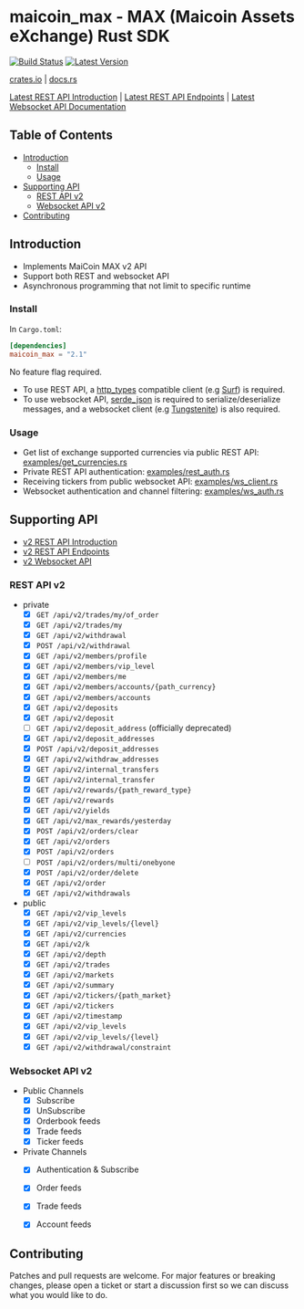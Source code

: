 # maicoin_max - MAX (Maicoin Assets eXchange) Rust SDK

[![Build Status]][actions] [![Latest Version]][crates.io]

[Build Status]: https://img.shields.io/github/workflow/status/COLDTURNIP/max-exchange-api-rs/CI/main
[actions]: https://github.com/COLDTURNIP/max-exchange-api-rs/actions?query=branch%3Amain
[Latest Version]: https://img.shields.io/crates/v/maicoin_max.svg
[crates.io]: https://crates.io/crates/maicoin_max

[crates.io](https://crates.io/crates/maicoin_max) |
[docs.rs](https://docs.rs/maicoin_max/latest/maicoin_max/index.html)

[Latest REST API Introduction](https://max.maicoin.com/documents/api_v2) |
[Latest REST API Endpoints](https://max.maicoin.com/documents/api_list/v2) |
[Latest Websocket API Documentation](https://maicoin.github.io/max-websocket-docs/)

## Table of Contents

* [Introduction](#introduction)
  * [Install](#install)
  * [Usage](#usage)
* [Supporting API](#supporting-api)
  * [REST API v2](#rest-api-v2)
  * [Websocket API v2](#websocket-api-v2)
* [Contributing](#contributing)


## Introduction

- Implements MaiCoin MAX v2 API
- Support both REST and websocket API
- Asynchronous programming that not limit to specific runtime

### Install

In `Cargo.toml`:

```toml
[dependencies]
maicoin_max = "2.1"
```

No feature flag required.

- To use REST API, a [http_types](https://docs.rs/http-types) compatible client (e.g [Surf](https://crates.io/crates/surf)) is required.
- To use websocket API, [serde_json](https://docs.serde.rs/serde_json/) is required to serialize/deserialize messages,
  and a websocket client (e.g [Tungstenite](https://crates.io/crates/tungstenite)) is also required.

### Usage

- Get list of exchange supported currencies via public REST API: [examples/get_currencies.rs](examples/get_currencies.rs)
- Private REST API authentication: [examples/rest_auth.rs](examples/rest_auth.rs)
- Receiving tickers from public websocket API: [examples/ws_client.rs](examples/ws_client.rs)
- Websocket authentication and channel filtering: [examples/ws_auth.rs](examples/ws_auth.rs)


## Supporting API

- [v2 REST API Introduction](https://max.maicoin.com/documents/api_v2)
- [v2 REST API Endpoints](https://max.maicoin.com/documents/api_list/v2)
- [v2 Websocket API](https://maicoin.github.io/max-websocket-docs/)

### REST API v2

- private
  - [x] `GET /api/v2/trades/my/of_order`
  - [x] `GET /api/v2/trades/my`
  - [x] `GET /api/v2/withdrawal`
  - [x] `POST /api/v2/withdrawal`
  - [x] `GET /api/v2/members/profile`
  - [x] `GET /api/v2/members/vip_level`
  - [x] `GET /api/v2/members/me`
  - [x] `GET /api/v2/members/accounts/{path_currency}`
  - [x] `GET /api/v2/members/accounts`
  - [x] `GET /api/v2/deposits`
  - [x] `GET /api/v2/deposit`
  - [ ] `GET /api/v2/deposit_address` (officially deprecated)
  - [x] `GET /api/v2/deposit_addresses`
  - [x] `POST /api/v2/deposit_addresses`
  - [x] `GET /api/v2/withdraw_addresses`
  - [x] `GET /api/v2/internal_transfers`
  - [x] `GET /api/v2/internal_transfer`
  - [x] `GET /api/v2/rewards/{path_reward_type}`
  - [x] `GET /api/v2/rewards`
  - [x] `GET /api/v2/yields`
  - [x] `GET /api/v2/max_rewards/yesterday`
  - [x] `POST /api/v2/orders/clear`
  - [x] `GET /api/v2/orders`
  - [x] `POST /api/v2/orders`
  - [ ] `POST /api/v2/orders/multi/onebyone`
  - [x] `POST /api/v2/order/delete`
  - [x] `GET /api/v2/order`
  - [x] `GET /api/v2/withdrawals`
- public
  - [x] `GET /api/v2/vip_levels`
  - [x] `GET /api/v2/vip_levels/{level}`
  - [x] `GET /api/v2/currencies`
  - [x] `GET /api/v2/k`
  - [x] `GET /api/v2/depth`
  - [x] `GET /api/v2/trades`
  - [x] `GET /api/v2/markets`
  - [x] `GET /api/v2/summary`
  - [x] `GET /api/v2/tickers/{path_market}`
  - [x] `GET /api/v2/tickers`
  - [x] `GET /api/v2/timestamp`
  - [x] `GET /api/v2/vip_levels`
  - [x] `GET /api/v2/vip_levels/{level}`
  - [x] `GET /api/v2/withdrawal/constraint`

### Websocket API v2

- Public Channels
  - [x] Subscribe
  - [x] UnSubscribe
  - [x] Orderbook feeds
  - [x] Trade feeds
  - [x] Ticker feeds
- Private Channels
  - [x] Authentication & Subscribe
  - [x] Order feeds
  - [x] Trade feeds
  - [x] Account feeds


## Contributing

Patches and pull requests are welcome. For major features or breaking changes,
please open a ticket or start a discussion first so we can discuss what you
would like to do.
